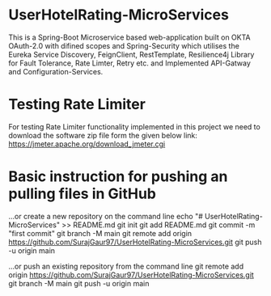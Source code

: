 # UserHotelRating-MicroServices
This is a Spring-Boot Microservice based web-application built on OKTA OAuth-2.0 with difined scopes and Spring-Security which utilises the Eureka Service Discovery, FeignClient, RestTemplate, Resilience4j Library for 
Fault Tolerance, Rate Limter, Retry etc. and Implemented API-Gatway and Configuration-Services.

# Testing Rate Limiter 
For testing Rate Limiter functionality implemented in this project we need to download the software zip file form the given below link:
https://jmeter.apache.org/download_jmeter.cgi

# Basic instruction for pushing an pulling files in GitHub
…or create a new repository on the command line
echo "# UserHotelRating-MicroServices" >> README.md
git init
git add README.md
git commit -m "first commit"
git branch -M main
git remote add origin https://github.com/SurajGaur97/UserHotelRating-MicroServices.git
git push -u origin main

…or push an existing repository from the command line
git remote add origin https://github.com/SurajGaur97/UserHotelRating-MicroServices.git
git branch -M main
git push -u origin main
